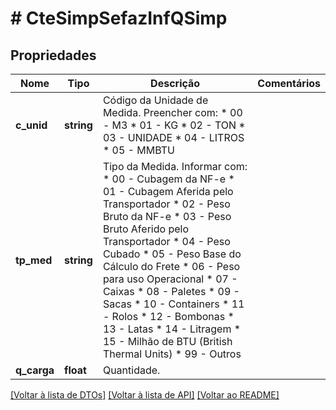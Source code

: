 # # CteSimpSefazInfQSimp

## Propriedades

Nome | Tipo | Descrição | Comentários
------------ | ------------- | ------------- | -------------
**c_unid** | **string** | Código da Unidade de Medida.  Preencher com:  * 00 - M3  * 01 - KG  * 02 - TON  * 03 - UNIDADE  * 04 - LITROS  * 05 - MMBTU |
**tp_med** | **string** | Tipo da Medida.  Informar com:  * 00 - Cubagem da NF-e  * 01 - Cubagem Aferida pelo Transportador  * 02 - Peso Bruto da NF-e  * 03 - Peso Bruto Aferido pelo Transportador  * 04 - Peso Cubado  * 05 - Peso Base do Cálculo do Frete  * 06 - Peso para uso Operacional  * 07 - Caixas  * 08 - Paletes  * 09 - Sacas  * 10 - Containers  * 11 - Rolos  * 12 - Bombonas  * 13 - Latas  * 14 - Litragem  * 15 - Milhão de BTU (British Thermal Units)  * 99 - Outros |
**q_carga** | **float** | Quantidade. |

[[Voltar à lista de DTOs]](../../README.md#models) [[Voltar à lista de API]](../../README.md#endpoints) [[Voltar ao README]](../../README.md)
